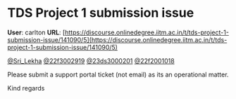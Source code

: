 # TDS Project 1 submission issue

**User**: carlton
**URL**: [https://discourse.onlinedegree.iitm.ac.in/t/tds-project-1-submission-issue/141090/5](https://discourse.onlinedegree.iitm.ac.in/t/tds-project-1-submission-issue/141090/5)

[@Sri\_Lekha](/u/sri_lekha) [@22f3002919](/u/22f3002919) [@23ds3000201](/u/23ds3000201) [@22f2001018](/u/22f2001018)

Please submit a support portal ticket (not email) as its an operational matter.

Kind regards
